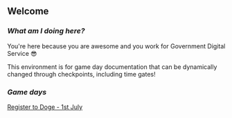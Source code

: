 ## Welcome

### _What am I doing here?_
You're here because you are awesome and you work for Government Digital Service 😎

This environment is for game day documentation that can be dynamically changed through checkpoints, including time gates!

### _Game days_

[Register to Doge - 1st July](/docs/register-to-doge)  
